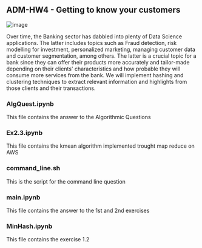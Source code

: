 ## ADM-HW4  - Getting to know your customers
![image](https://user-images.githubusercontent.com/115465627/206925167-fd2c928b-67bb-4352-815f-5e9026d9c83b.png)

Over time, the Banking sector has dabbled into plenty of Data Science applications. The latter includes topics such as Fraud detection, risk modelling for investment, personalized marketing, managing customer data and customer segmentation, among others. The latter is a crucial topic for a bank since they can offer their products more accurately and tailor-made depending on their clients' characteristics and how probable they will consume more services from the bank.
We will implement hashing and clustering techniques to extract relevant information and highlights from those clients and their transactions.

### AlgQuest.ipynb
This file contains the answer to the Algorithmic Questions
### Ex2.3.ipynb
This file contains the kmean algorithm implemented trought map reduce on AWS
### command_line.sh
This is the script for the command line question
### main.ipynb
This file contains the answer to the 1st and 2nd exercises
### MinHash.ipynb
This file contains the exercise 1.2
